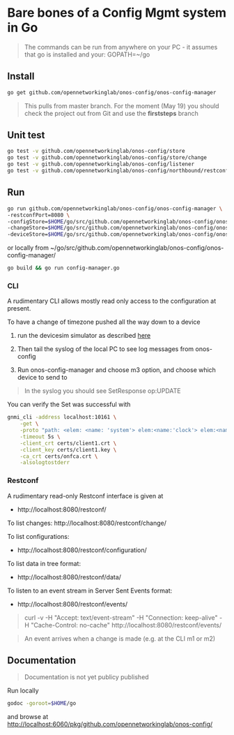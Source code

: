 # Bare bones of a Config Mgmt system in Go

> The commands can be run from anywhere on your PC - it assumes that go is installed
> and your:
> GOPATH=~/go

## Install
```bash
go get github.com/opennetworkinglab/onos-config/onos-config-manager
```
> This pulls from master branch.
> For the moment (May 19) you should check the project out from Git and use the
> __firststeps__ branch

## Unit test
```bash
go test -v github.com/opennetworkinglab/onos-config/store
go test -v github.com/opennetworkinglab/onos-config/store/change
go test -v github.com/opennetworkinglab/onos-config/listener
go test -v github.com/opennetworkinglab/onos-config/northbound/restconf
```

## Run
```bash
go run github.com/opennetworkinglab/onos-config/onos-config-manager \
-restconfPort=8080 \
-configStore=$HOME/go/src/github.com/opennetworkinglab/onos-config/onos-config-manager/stores/configStore-sample.json \
-changeStore=$HOME/go/src/github.com/opennetworkinglab/onos-config/onos-config-manager/stores/changeStore-sample.json \
-deviceStore=$HOME/go/src/github.com/opennetworkinglab/onos-config/onos-config-manager/stores/deviceStore-sample.json

```

or locally from ~/go/src/github.com/opennetworkinglab/onos-config/onos-config-manager/
```bash
go build && go run config-manager.go
```

### CLI
A rudimentary CLI allows mostly read only access to the configuration at present.

To have a change of timezone pushed all the way down to a device

1) run the devicesim simulator as described [here](tools/test/devicesim/README.md)

2) Then tail the syslog of the local PC to see log messages from onos-config

3) Run onos-config-manager and choose m3 option, and choose which device to send to

> In the syslog you should see SetResponse op:UPDATE

You can verify the Set was successful with
```bash
gnmi_cli -address localhost:10161 \
    -get \
    -proto "path: <elem: <name: 'system'> elem:<name:'clock'> elem:<name:'config'> elem: <name: 'timezone-name'>>" \
    -timeout 5s \
    -client_crt certs/client1.crt \
    -client_key certs/client1.key \
    -ca_crt certs/onfca.crt \
    -alsologtostderr
```

### Restconf
A rudimentary read-only Restconf interface is given at 
* http://localhost:8080/restconf/

To list changes:
http://localhost:8080/restconf/change/

To list configurations:
* http://localhost:8080/restconf/configuration/

To list data in tree format:
* http://localhost:8080/restconf/data/

To listen to an event stream in Server Sent Events format:
* http://localhost:8080/restconf/events/
> curl -v -H "Accept: text/event-stream" -H "Connection: keep-alive" -H "Cache-Control: no-cache" http://localhost:8080/restconf/events/

> An event arrives when a change is made (e.g. at the CLI m1 or m2)



## Documentation
> Documentation is not yet publicy published

Run locally
```bash
godoc -goroot=$HOME/go
``` 

and browse at [http://localhost:6060/pkg/github.com/opennetworkinglab/onos-config/](http://localhost:6060/pkg/github.com/opennetworkinglab/onos-config/)
